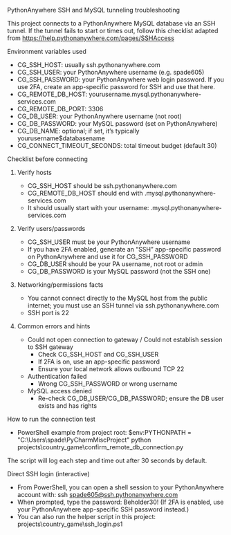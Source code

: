 PythonAnywhere SSH and MySQL tunneling troubleshooting

This project connects to a PythonAnywhere MySQL database via an SSH tunnel. If the tunnel fails to start or times out, follow this checklist adapted from https://help.pythonanywhere.com/pages/SSHAccess

Environment variables used
- CG_SSH_HOST: usually ssh.pythonanywhere.com
- CG_SSH_USER: your PythonAnywhere username (e.g. spade605)
- CG_SSH_PASSWORD: your PythonAnywhere web login password. If you use 2FA, create an app-specific password for SSH and use that here.
- CG_REMOTE_DB_HOST: yourusername.mysql.pythonanywhere-services.com
- CG_REMOTE_DB_PORT: 3306
- CG_DB_USER: your PythonAnywhere username (not root)
- CG_DB_PASSWORD: your MySQL password (set on PythonAnywhere)
- CG_DB_NAME: optional; if set, it’s typically yourusername$databasename
- CG_CONNECT_TIMEOUT_SECONDS: total timeout budget (default 30)

Checklist before connecting
1) Verify hosts
   - CG_SSH_HOST should be ssh.pythonanywhere.com
   - CG_REMOTE_DB_HOST should end with .mysql.pythonanywhere-services.com
   - It should usually start with your username: <username>.mysql.pythonanywhere-services.com

2) Verify users/passwords
   - CG_SSH_USER must be your PythonAnywhere username
   - If you have 2FA enabled, generate an “SSH” app-specific password on PythonAnywhere and use it for CG_SSH_PASSWORD
   - CG_DB_USER should be your PA username, not root or admin
   - CG_DB_PASSWORD is your MySQL password (not the SSH one)

3) Networking/permissions facts
   - You cannot connect directly to the MySQL host from the public internet; you must use an SSH tunnel via ssh.pythonanywhere.com
   - SSH port is 22

4) Common errors and hints
   - Could not open connection to gateway / Could not establish session to SSH gateway
     * Check CG_SSH_HOST and CG_SSH_USER
     * If 2FA is on, use an app-specific password
     * Ensure your local network allows outbound TCP 22
   - Authentication failed
     * Wrong CG_SSH_PASSWORD or wrong username
   - MySQL access denied
     * Re-check CG_DB_USER/CG_DB_PASSWORD; ensure the DB user exists and has rights

How to run the connection test
- PowerShell example from project root:
  $env:PYTHONPATH = "C:\Users\spade\PyCharmMiscProject"
  python projects\country_game\confirm_remote_db_connection.py

The script will log each step and time out after 30 seconds by default.


Direct SSH login (interactive)
- From PowerShell, you can open a shell session to your PythonAnywhere account with:
  ssh spade605@ssh.pythonanywhere.com
- When prompted, type the password: Beholder30!
  (If 2FA is enabled, use your PythonAnywhere app-specific SSH password instead.)
- You can also run the helper script in this project:
  projects\country_game\ssh_login.ps1
